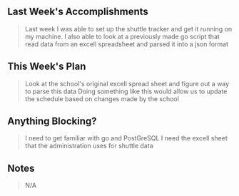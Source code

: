 ## Last Week's Accomplishments

> Last week I was able to set up the shuttle tracker and get it running on my
machine.
> I also able to look at a previously made go script that read data from
an excell spreadsheet and parsed it into a json format

## This Week's Plan

> Look at the school's original excell spread sheet and figure out a way to parse
this data
> Doing something like this would allow us to update the schedule based on changes
made by the school

## Anything Blocking?

> I need to get familiar with go and PostGreSQL
> I need the excell sheet that the administration uses for shuttle data


## Notes

> N/A
